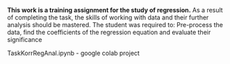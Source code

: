 **This work is a training assignment for the study of regression.**
As a result of completing the task, the skills of working with data and their further analysis should be mastered. 
The student was required to: Pre-process the data, find the coefficients of the regression equation and evaluate their significance

TaskKorrRegAnal.ipynb - google colab project
